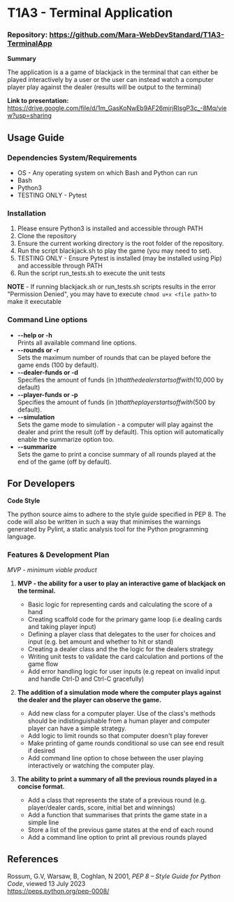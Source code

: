 # T1A3 - Terminal Application

### Repository:  https://github.com/Mara-WebDevStandard/T1A3-TerminalApp

**Summary**

The application is a a game of blackjack in the terminal that can either be played interactively by a user or the user can instead watch a computer player play against the dealer (results will be output to the terminal)

**Link to presentation:** https://drive.google.com/file/d/1m_GasKoNwEb9AF26mjrjRIsgP3c_-8Mq/view?usp=sharing

## Usage Guide

### Dependencies System/Requirements
* OS - Any operating system on which Bash and Python can run 
* Bash
* Python3
* TESTING ONLY - Pytest

### Installation  
1. Please ensure Python3 is installed and accessible through PATH
2. Clone the repository
3. Ensure the current working directory is the root folder of the repository. 
4. Run the script blackjack.sh to play the game (you may need to set).
5. TESTING ONLY - Ensure Pytest is installed (may be installed using Pip) and accessible through PATH
6. Run the script run_tests.sh to execute the unit tests

**NOTE** - If running blackjack.sh or run_tests.sh scripts results in the error "Permission Denied", you may have to execute ``chmod u+x <file path>`` to make it executable

### Command Line options  
* **--help or -h**  
Prints all available command line options.
* **--rounds or -r**  
Sets the maximum number of rounds that can be played before the game ends (100 by default).
* **--dealer-funds or -d**  
Specifies the amount of funds (in $) that the dealer starts off with ($10,000 by default)
* **--player-funds or -p**   
Specifies the amount of funds (in $) that the player starts off with ($500 by default).
* **--simulation**  
Sets the game mode to simulation - a computer will play against the dealer and print the result (off by default). This option will automatically enable the summarize option too.
* **--summarize**  
Sets the game to print a concise summary of all rounds played at the end of the game (off by default).

## For Developers

**Code Style**

The python source aims to adhere to the style guide specified in PEP 8. The code will also be written in such a way that minimises the warnings generated by Pylint, a static analysis tool for the Python programming language.

### Features & Development Plan

*MVP - minimum viable product*

1. **MVP - the ability for a user to play an interactive game of blackjack on the terminal.**
    * Basic logic for representing cards and calculating the score of a hand
    * Creating scaffold code for the primary game loop (i.e dealing cards and taking player input)
    * Defining a player class that delegates to the user for choices and input (e.g. bet amount and whether to hit or stand)
    * Creating a dealer class and the the logic for the dealers strategy
    * Writing unit tests to validate the card calculation and portions of the game flow
    * Add error handling logic for user inputs (e.g repeat on invalid input and handle Ctrl-D and Ctrl-C gracefully)


2. **The addition of a simulation mode where the computer plays against the dealer and the player can observe the game.**
    * Add new class for a computer player. Use of the class's methods should be indistinguishable from a human player and computer player can have a simple strategy.
    * Add logic to limit rounds so that computer doesn't play forever
    * Make printing of game rounds conditional so use can see end result if desired
    * Add command line option to chose between the user playing interactively or watching the computer play.

3. **The ability to print a summary of all the previous rounds played in a concise format.**
    * Add a class that represents the state of a previous round (e.g. player/dealer cards, score, initial bet and winnings)
    * Add a function that summarises that prints the game state in a simple line
    * Store a list of the previous game states at the end of each round
    * Add a command line option to print all previous rounds played



## **References**

Rossum, G.V, Warsaw, B, Coghlan, N 2001, *PEP 8 – Style Guide for Python Code*, viewed 13 July 2023  
https://peps.python.org/pep-0008/

